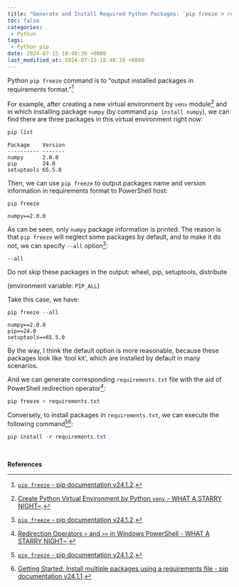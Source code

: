 ```yaml
---
title: "Generate and Install Required Python Packages: `pip freeze > requirements.txt` and `pip install -r requirements.txt`"
toc: false
categories:
 - Python
tags:
 - Python pip
date: 2024-07-15 18:40:39 +0800
last_modified_at: 2024-07-15 18:40:39 +0800
---
```


Python `pip freeze` command is to “output installed packages in requirements format.”[^1]

For example, after creating a new virtual environment by `venv` module[^2] and in which installing package `numpy` (by command `pip install numpy`), we can find there are three packages in this virtual environment right now:

```powershell
pip list
```

```
Package    Version
---------- -------
numpy      2.0.0
pip        24.0
setuptools 65.5.0
```

Then, we can use `pip freeze` to output packages name and version information in requirements format to PowerShell host:

```
pip freeze
```

```
numpy==2.0.0
```

<div class="notice" markdown="1">

As can be seen, only `numpy` package information is printed. The reason is that `pip freeze` will neglect some packages by default, and to make it do not, we can specify `--all` option[^1]:

<div class="quote--left" markdown="1">

`--all`

Do not skip these packages in the output: wheel, pip, setuptools, distribute

(environment variable: `PIP_ALL`)

</div>

Take this case, we have:

```powershell
pip freeze --all
```

```
numpy==2.0.0
pip==24.0
setuptools==65.5.0
```

By the way, I think the default option is more reasonable, because these packages look like ‘tool kit’, which are installed by default in many scenarios.

</div>

And we can generate corresponding `requirements.txt` file with the aid of PowerShell redirection operator[^3]:

```powershell
pip freeze > requirements.txt
```

Conversely, to install packages in `requirements.txt`, we can execute the following command[^1][^4]:


```powershell
pip install -r requirements.txt
```

<br>

**References**

[^1]: [`pip freeze` - pip documentation v24.1.2](https://pip.pypa.io/en/stable/cli/pip_freeze/).
[^2]: [Create Python Virtual Environment by Python `venv` - WHAT A STARRY NIGHT~](https://helloworld-1017.github.io/2024-07-09/15-49-08.html#top).
[^3]: [Redirection Operators `>` and `>>` in Windows PowerShell - WHAT A STARRY NIGHT~](https://helloworld-1017.github.io/2024-07-11/11-44-01.html).
[^4]: [Getting Started: Install multiple packages using a requirements file - pip documentation v24.1.1](https://pip.pypa.io/en/stable/getting-started/#install-multiple-packages-using-a-requirements-file).
